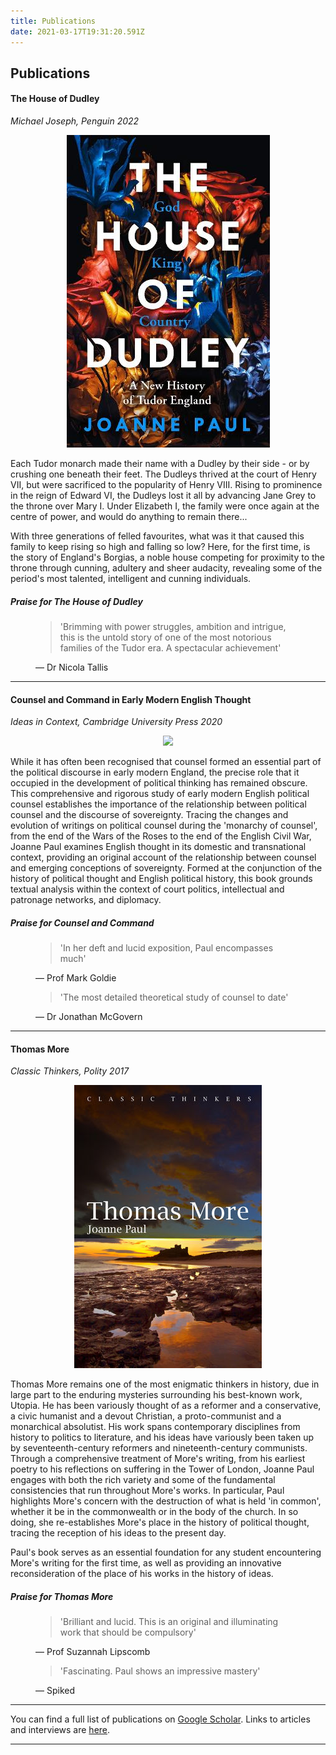 ```yaml
---
title: Publications
date: 2021-03-17T19:31:20.591Z
---
```


## Publications


#### The House of Dudley ####

_Michael Joseph, Penguin 2022_ 

<p align="center"><img src="img/houseofdudley.jpg" style={{"maxWidth" : "80%" }} /></p>

Each Tudor monarch made their name with a Dudley by their side - or by crushing one beneath their feet. The Dudleys thrived at the court of Henry VII, but were sacrificed to the popularity of Henry VIII. Rising to prominence in the reign of Edward VI, the Dudleys lost it all by advancing Jane Grey to the throne over Mary I. Under Elizabeth I, the family were once again at the centre of power, and would do anything to remain there...

With three generations of felled favourites, what was it that caused this family to keep rising so high and falling so low? Here, for the first time, is the story of England's Borgias, a noble house competing for proximity to the throne through cunning, adultery and sheer audacity, revealing some of the period's most talented, intelligent and cunning individuals.

##### Praise for _The House of Dudley_ #####

<figure>
<blockquote>'Brimming with power struggles, ambition and intrigue, this is the untold story of one of the most notorious families of the Tudor era. A spectacular achievement'</blockquote>
<figcaption>— Dr Nicola Tallis</figcaption>
</figure>

---

#### Counsel and Command in Early Modern English Thought ####
_Ideas in Context, Cambridge University Press 2020_

<p align="center"><img src="img/counsel_and_command.jpg" style={{"maxWidth" : "80%" }} /></p>

While it has often been recognised that counsel formed an essential part of the political discourse in early modern England, the precise role that it occupied in the development of political thinking has remained obscure. This comprehensive and rigorous study of early modern English political counsel establishes the importance of the relationship between political counsel and the discourse of sovereignty. Tracing the changes and evolution of writings on political counsel during the 'monarchy of counsel', from the end of the Wars of the Roses to the end of the English Civil War, Joanne Paul examines English thought in its domestic and transnational context, providing an original account of the relationship between counsel and emerging conceptions of sovereignty. Formed at the conjunction of the history of political thought and English political history, this book grounds textual analysis within the context of court politics, intellectual and patronage networks, and diplomacy.

##### Praise for _Counsel and Command_ #####

<figure>
<blockquote>'In her deft and lucid exposition, Paul encompasses much'</blockquote>
<figcaption>— Prof Mark Goldie</figcaption>
</figure>

<figure>
<blockquote>'The most detailed theoretical study of counsel to date'</blockquote>
<figcaption>— Dr Jonathan McGovern</figcaption>
</figure>

---
#### Thomas More ####
_Classic Thinkers, Polity 2017_

<p align="center"><img src="img/thomasmore.jpg" style={{"maxWidth" : "80%" }} /></p>


Thomas More remains one of the most enigmatic thinkers in history, due in large part to the enduring mysteries surrounding his best-known work, Utopia. He has been variously thought of as a reformer and a conservative, a civic humanist and a devout Christian, a proto-communist and a monarchical absolutist. His work spans contemporary disciplines from history to politics to literature, and his ideas have variously been taken up by seventeenth-century reformers and nineteenth-century communists.
Through a comprehensive treatment of More's writing, from his earliest poetry to his reflections on suffering in the Tower of London, Joanne Paul engages with both the rich variety and some of the fundamental consistencies that run throughout More's works. In particular, Paul highlights More's concern with the destruction of what is held 'in common', whether it be in the commonwealth or in the body of the church. In so doing, she re-establishes More's place in the history of political thought, tracing the reception of his ideas to the present day.

Paul's book serves as an essential foundation for any student encountering More's writing for the first time, as well as providing an innovative reconsideration of the place of his works in the history of ideas.

##### Praise for Thomas More #####

<figure>
<blockquote>'Brilliant and lucid. This is an original and illuminating work that should be compulsory'</blockquote>
<figcaption>— Prof Suzannah Lipscomb</figcaption>
</figure>

<figure>
<blockquote>'Fascinating. Paul shows an impressive mastery'</blockquote>
<figcaption>— Spiked</figcaption>
</figure>

---

 You can find a full list of publications on [Google Scholar](https://scholar.google.co.uk/citations?user=ao78iA4AAAAJ&hl=en). Links to articles and interviews are [here](https://www.joannepaul.com/links). 


---
